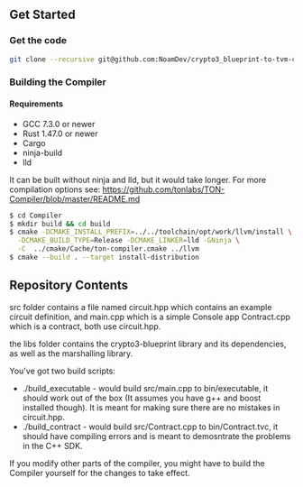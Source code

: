 ## Get Started
### Get the code
``` bash
git clone --recursive git@github.com:NoamDev/crypto3_blueprint-to-tvm-compilation-contest.git contest && cd contest
```
### Building the Compiler

#### Requirements
* GCC 7.3.0 or newer
* Rust 1.47.0 or newer
* Cargo
* ninja-build
* lld

It can be built without ninja and lld, but it would take longer. For more compilation options see: https://github.com/tonlabs/TON-Compiler/blob/master/README.md

``` bash
$ cd Compiler
$ mkdir build && cd build
$ cmake -DCMAKE_INSTALL_PREFIX=../../toolchain/opt/work/llvm/install \
  -DCMAKE_BUILD_TYPE=Release -DCMAKE_LINKER=lld -GNinja \
  -C  ../cmake/Cache/ton-compiler.cmake ../llvm
$ cmake --build . --target install-distribution
```

## Repository Contents

src folder contains a file named circuit.hpp which contains an example circuit definition, and main.cpp which is a simple Console app Contract.cpp which is a contract, both use circuit.hpp.

the libs folder contains the crypto3-blueprint library and its dependencies, as well as the marshalling library.

You've got two build scripts:
* ./build_executable - would build src/main.cpp to bin/executable, it should work out of the box (It assumes you have g++ and boost installed though). It is meant for making sure there are no mistakes in circuit.hpp.
* ./build_contract - would build src/Contract.cpp to bin/Contract.tvc, it should have compiling errors and is meant to demosntrate the problems in the C++ SDK.

If you modify other parts of the compiler, you might have to build the Compiler yourself for the changes to take effect.
